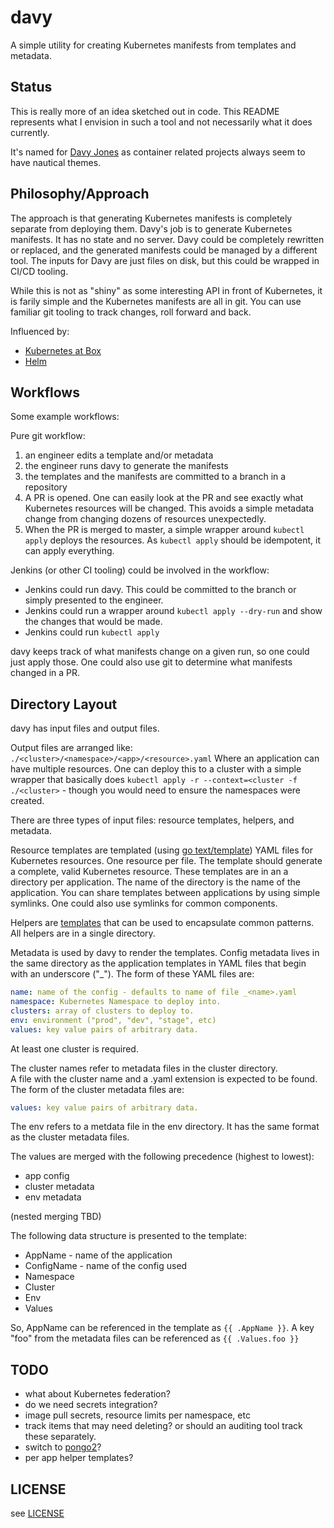 # davy

A simple utility for creating Kubernetes manifests from templates and metadata.

## Status

This is really more of an idea sketched out in code. This README represents what
I envision in such a tool and not necessarily what it does currently.

It's named for [Davy Jones](https://en.wikipedia.org/wiki/Davy_Jones%27_Locker)
as container related projects always seem to have nautical themes.

## Philosophy/Approach

The approach is that generating Kubernetes manifests is completely separate from
deploying them. Davy's job is to generate Kubernetes manifests. It has no state
and no server. Davy could be completely rewritten or replaced, and the 
generated manifests could be managed by a different tool. The inputs for Davy
are just files on disk, but this could be wrapped in CI/CD tooling.

While this is not as "shiny" as some interesting API in front of Kubernetes, it
is farily simple and the Kubernetes manifests are all in git. You can use familiar
git tooling to track changes, roll forward and back.

Influenced by:
- [Kubernetes at Box](https://blog.box.com/blog/kubernetes-box-microservices-maximum-velocity/)
- [Helm](https://github.com/kubernetes/helm)

## Workflows

Some example workflows:

Pure git workflow:
1. an engineer edits a template and/or metadata
2. the engineer runs davy to generate the manifests
3. the templates and the manifests are committed to a branch in a repository
4. A PR is opened. One can easily look at the PR and see exactly what Kubernetes
resources will be changed.  This avoids a simple metadata change from
changing dozens of resources unexpectedly.
5. When the PR is merged to master, a simple wrapper around `kubectl apply`
deploys the resources. As `kubectl apply` should be idempotent, it can apply 
everything.

Jenkins (or other CI tooling) could be involved in the workflow:
- Jenkins could run davy. This could be committed to the branch or simply
presented to the engineer.
- Jenkins could run a wrapper around `kubectl apply --dry-run` and show the 
changes that would be made.
- Jenkins could run `kubectl apply`

davy keeps track of what manifests change on a given run, so one could just apply 
those. One could also use git to determine what manifests changed in a PR.

## Directory Layout

davy has input files and output files.  

Output files are arranged like: `./<cluster>/<namespace>/<app>/<resource>.yaml`
Where an application can have multiple resources. One can deploy this to a cluster
with a simple wrapper that basically does 
`kubectl apply -r --context=<cluster -f ./<cluster>` - though you would need to 
ensure the namespaces were created.

There are three types of input files: resource templates, helpers, and metadata.

Resource templates are templated (using 
[go text/template](https://golang.org/pkg/text/template/)) 
YAML files for Kubernetes resources. One resource per file.  The template should
generate a complete, valid Kubernetes resource.  These templates are in an a directory
per application. The name of the directory is the name of the application.  You
can share templates between applications by using simple symlinks. One could also
use symlinks for common components.

Helpers are [templates](https://golang.org/pkg/text/template/#example_Template_helpers)
that can be used to encapsulate common patterns. All helpers are in a single
directory. 

Metadata is used by davy to render the templates. Config metadata lives in
the same directory as the application templates in YAML files that begin with
an underscore ("\_").  The form of these YAML files are:

```yaml
name: name of the config - defaults to name of file _<name>.yaml
namespace: Kubernetes Namespace to deploy into.
clusters: array of clusters to deploy to.
env: environment ("prod", "dev", "stage", etc)
values: key value pairs of arbitrary data.
```
At least one cluster is required.

The  cluster names refer to metadata files in the cluster directory.  
A file with the cluster name and a .yaml extension is expected to be found. The
form of the cluster metadata files are:

```yaml
values: key value pairs of arbitrary data.
```
The env refers to a metdata file in the env directory.  It has the same format 
as the cluster metadata files.

The values are merged with the following precedence (highest to lowest):
- app config
- cluster metadata
- env metadata

(nested merging TBD)

The following data structure is presented to the template:

* AppName - name of the application
* ConfigName - name of the config used
* Namespace
* Cluster  
* Env
* Values

So, AppName can be referenced in the template as `{{ .AppName }}`. A key "foo" from
the metadata files can be referenced as `{{ .Values.foo }}`


## TODO
- what about Kubernetes federation?
- do we need secrets integration?
- image pull secrets, resource limits per namespace, etc
- track items that may need deleting? or should an auditing tool track these 
separately.
- switch to [pongo2](https://github.com/flosch/pongo2)?
- per app helper templates?


## LICENSE
see [LICENSE](./LICENSE)
